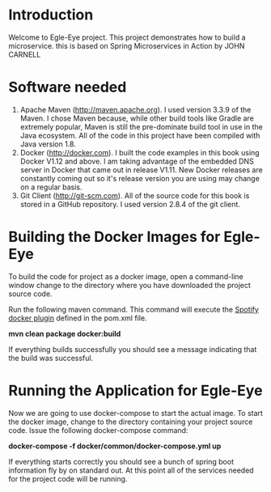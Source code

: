 # Introduction
Welcome to Egle-Eye project. This project demonstrates how to build a microservice. this is based on Spring Microservices in Action by JOHN CARNELL

# Software needed
1.	Apache Maven (http://maven.apache.org). I used version 3.3.9 of the Maven. I chose Maven because, while other build tools like Gradle are extremely popular, Maven is still the pre-dominate build tool in use in the Java ecosystem. All of the code in this project have been compiled with Java version 1.8.
2.	Docker (http://docker.com). I built the code examples in this book using Docker V1.12 and above. I am taking advantage of the embedded DNS server in Docker that came out in release V1.11. New Docker releases are constantly coming out so it's release version you are using may change on a regular basis.
3.	Git Client (http://git-scm.com). All of the source code for this book is stored in a GitHub repository. I used version 2.8.4 of the git client.

# Building the Docker Images for Egle-Eye
To build the code for project as a docker image, open a command-line window change to the directory where you have downloaded the project source code.

Run the following maven command.  This command will execute the [Spotify docker plugin](https://github.com/spotify/docker-maven-plugin) defined in the pom.xml file.  

   **mvn clean package docker:build**

If everything builds successfully you should see a message indicating that the build was successful.

# Running the Application for Egle-Eye

Now we are going to use docker-compose to start the actual image.  To start the docker image,
change to the directory containing  your project source code.  Issue the following docker-compose command:

   **docker-compose -f docker/common/docker-compose.yml up**

If everything starts correctly you should see a bunch of spring boot information fly by on standard out.  At this point all of the services needed for the project code will be running.
